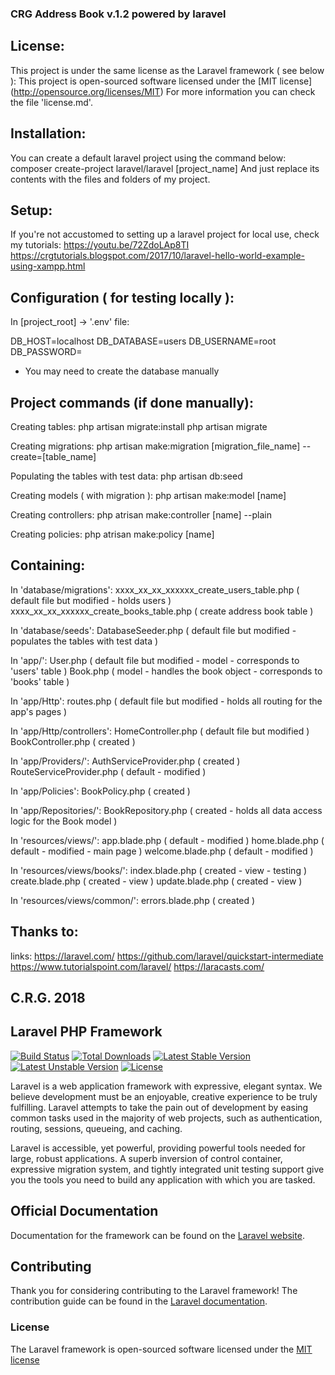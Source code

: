 ### CRG Address Book v.1.2 powered by laravel

## License:
This project is under the same license as the Laravel framework ( see below ):
This project is open-sourced software licensed under the [MIT license] (http://opensource.org/licenses/MIT)
For more information you can check the file 'license.md'.

## Installation:
You can create a default laravel project using the command below:
composer create-project laravel/laravel [project_name]
And just replace its contents with the files and folders of my project.

## Setup:
If you're not accustomed to setting up a laravel project for local use, check my tutorials:
https://youtu.be/72ZdoLAp8TI
https://crgtutorials.blogspot.com/2017/10/laravel-hello-world-example-using-xampp.html

## Configuration ( for testing locally ):
In [project_root] -> '.env' file:

DB_HOST=localhost
DB_DATABASE=users
DB_USERNAME=root
DB_PASSWORD=

* You may need to create the database manually

## Project commands (if done manually):
Creating tables:
php artisan migrate:install
php artisan migrate

Creating migrations:
php artisan make:migration [migration_file_name] --create=[table_name]

Populating the tables with test data:
php artisan db:seed

Creating models ( with migration ):
php artisan make:model [name]

Creating controllers:
php atrisan make:controller [name] --plain

Creating policies:
php atrisan make:policy [name]


## Containing:
In 'database/migrations':
xxxx_xx_xx_xxxxxx_create_users_table.php	( default file but modified - holds users )
xxxx_xx_xx_xxxxxx_create_books_table.php	( create address book table )

In 'database/seeds':
DatabaseSeeder.php		( default file but modified - populates the tables with test data )

In 'app/':
User.php	( default file but modified - model - corresponds to 'users' table )
Book.php	( model - handles the book object - corresponds to 'books' table )

In 'app/Http':
routes.php	( default file but modified - holds all routing for the app's pages )

In 'app/Http/controllers':
HomeController.php	( default file but modified )
BookController.php	( created )

In 'app/Providers/':
AuthServiceProvider.php		( created )
RouteServiceProvider.php	( default - modified )

In 'app/Policies':
BookPolicy.php		( created )

In 'app/Repositories/':
BookRepository.php	( created - holds all data access logic for the Book model )

In 'resources/views/':
app.blade.php		( default - modified )
home.blade.php		( default - modified - main page )
welcome.blade.php	( default - modified )

In 'resources/views/books/':
index.blade.php		( created - view - testing )
create.blade.php	( created - view )
update.blade.php	( created - view )

In 'resources/views/common/':
errors.blade.php	( created )


## Thanks to:
links:
https://laravel.com/
https://github.com/laravel/quickstart-intermediate
https://www.tutorialspoint.com/laravel/
https://laracasts.com/

## C.R.G. 2018


## Laravel PHP Framework

[![Build Status](https://travis-ci.org/laravel/framework.svg)](https://travis-ci.org/laravel/framework)
[![Total Downloads](https://poser.pugx.org/laravel/framework/downloads.svg)](https://packagist.org/packages/laravel/framework)
[![Latest Stable Version](https://poser.pugx.org/laravel/framework/v/stable.svg)](https://packagist.org/packages/laravel/framework)
[![Latest Unstable Version](https://poser.pugx.org/laravel/framework/v/unstable.svg)](https://packagist.org/packages/laravel/framework)
[![License](https://poser.pugx.org/laravel/framework/license.svg)](https://packagist.org/packages/laravel/framework)

Laravel is a web application framework with expressive, elegant syntax. We believe development must be an enjoyable, creative experience to be truly fulfilling. Laravel attempts to take the pain out of development by easing common tasks used in the majority of web projects, such as authentication, routing, sessions, queueing, and caching.

Laravel is accessible, yet powerful, providing powerful tools needed for large, robust applications. A superb inversion of control container, expressive migration system, and tightly integrated unit testing support give you the tools you need to build any application with which you are tasked.

## Official Documentation

Documentation for the framework can be found on the [Laravel website](http://laravel.com/docs).

## Contributing

Thank you for considering contributing to the Laravel framework! The contribution guide can be found in the [Laravel documentation](http://laravel.com/docs/contributions).

### License

The Laravel framework is open-sourced software licensed under the [MIT license](http://opensource.org/licenses/MIT)
